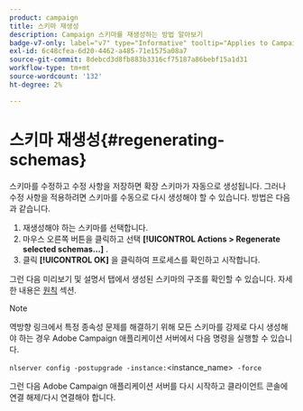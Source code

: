 ```yaml
---
product: campaign
title: 스키마 재생성
description: Campaign 스키마를 재생성하는 방법 알아보기
badge-v7-only: label="v7" type="Informative" tooltip="Applies to Campaign Classic v7 only"
exl-id: 6c48cfea-6d20-4462-a485-71e1575a08a7
source-git-commit: 8debcd3d8fb883b3316cf75187a86bebf15a1d31
workflow-type: tm+mt
source-wordcount: '132'
ht-degree: 2%

---
```


# 스키마 재생성{#regenerating-schemas}

스키마를 수정하고 수정 사항을 저장하면 확장 스키마가 자동으로 생성됩니다. 그러나 수정 사항을 적용하려면 스키마를 수동으로 다시 생성해야 할 수 있습니다. 방법은 다음과 같습니다.

1. 재생성해야 하는 스키마를 선택합니다.
1. 마우스 오른쪽 버튼을 클릭하고 선택 **[!UICONTROL Actions > Regenerate selected schemas...]** .
1. 클릭 **[!UICONTROL OK]** 을 클릭하여 프로세스를 확인하고 시작합니다.

그런 다음 미리보기 및 설명서 탭에서 생성된 스키마의 구조를 확인할 수 있습니다. 자세한 내용은 [원칙](../../configuration/using/data-schemas.md#principles) 섹션.

>[!NOTE]
>
>역방향 링크에서 특정 종속성 문제를 해결하기 위해 모든 스키마를 강제로 다시 생성해야 하는 경우 Adobe Campaign 애플리케이션 서버에서 다음 명령을 실행할 수 있습니다.
>
> `nlserver config -postupgrade -instance:`&lt;instance_name>` -force`
>
>그런 다음 Adobe Campaign 애플리케이션 서버를 다시 시작하고 클라이언트 콘솔에 연결 해제/다시 연결해야 합니다.
